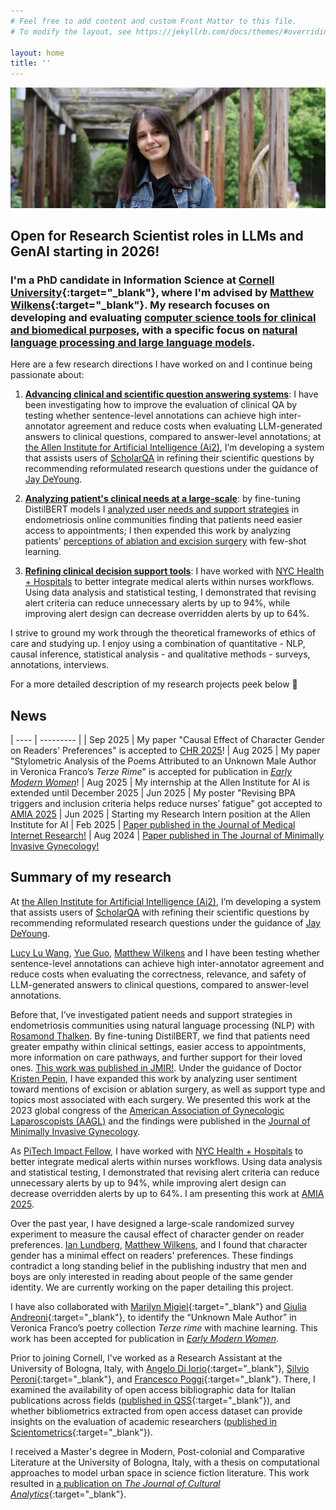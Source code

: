 ```yaml
---
# Feel free to add content and custom Front Matter to this file.
# To modify the layout, see https://jekyllrb.com/docs/themes/#overriding-theme-defaults

layout: home
title: ''
---
```


![A portrait of me at the Cornell Botanic Gardens](assets/IMG_1336_cropped.JPG)

## Open for Research Scientist roles in LLMs and GenAI starting in 2026!

### I'm a PhD candidate in Information Science at [Cornell University](http://infosci.cornell.edu/){:target="_blank"}, where I'm advised by [Matthew Wilkens](https://mattwilkens.com/){:target="_blank"}. My research focuses on developing and evaluating <u>computer science tools for clinical and biomedical purposes</u>, with a specific focus on <u>natural language processing and large language models</u>.

Here are a few research directions I have worked on and I continue being passionate about:

1. **<u>Advancing clinical and scientific question answering systems</u>**: I have been investigating how to improve the evaluation of clinical QA by testing whether sentence-level annotations can achieve high inter-annotator agreement and reduce costs when evaluating LLM-generated answers to clinical questions, compared to answer-level annotations; at [the Allen Institute for Artificial Intelligence (Ai2)](https://allenai.org/), I’m developing a system that assists users of [ScholarQA](https://scholarqa.allen.ai/) in refining their scientific questions by recommending reformulated research questions under the guidance of [Jay DeYoung](https://scholar.google.com/citations?user=f8aP6RMAAAAJ&hl=en).

2. **<u>Analyzing patient's clinical needs at a large-scale</u>**: by fine-tuning DistilBERT models I [analyzed user needs and support strategies](https://doi.org/10.1101/2024.02.27.24303445) in endometriosis online communities finding that patients need easier access to appointments; I then expended this work by analyzing patients' [perceptions of ablation and excision surgery](https://doi.org/10.1016/j.jmig.2024.08.001) with few-shot learning.

3. **<u>Refining clinical decision support tools</u>**: I have worked with [NYC Health + Hospitals](https://www.nychealthandhospitals.org/) to better integrate medical alerts within nurses workflows. Using data analysis and statistical testing, I demonstrated that revising alert criteria can reduce unnecessary alerts by up to 94%, while improving alert design can decrease overridden alerts by up to 64%.

I strive to ground my work through the theoretical frameworks of ethics of care and studying up. I enjoy using a combination of quantitative - NLP, causal inference, statistical analysis - and qualitative methods - surveys, annotations, interviews.

For a more detailed description of my research projects peek below 👀

## News

| ---- | --------- |
| Sep 2025 | My paper "Causal Effect of Character Gender on Readers' Preferences" is accepted to [CHR 2025](https://2025.computational-humanities-research.org/)!
| Aug 2025 | My paper "Stylometric Analysis of the Poems Attributed to an Unknown Male Author in Veronica Franco’s _Terze Rime_" is accepted for publication in [_Early Modern Women_](https://www.journals.uchicago.edu/toc/emw/current)!
| Aug 2025 | My internship at the Allen Institute for AI is extended until December 2025
| Jun 2025 | My poster "Revising BPA triggers and inclusion criteria helps reduce nurses’ fatigue" got accepted to [AMIA 2025](https://amia.org/education-events/amia-2025-annual-symposium)
| Jun 2025 | Starting my Research Intern position at the Allen Institute for AI 
| Feb 2025 | [Paper published in the Journal of Medical Internet Research!](https://doi.org/10.1101/2024.02.27.24303445)
| Aug 2024 | [Paper published in The Journal of Minimally Invasive Gynecology!](https://doi.org/10.1016/j.jmig.2024.08.001)

## Summary of my research
At [the Allen Institute for Artificial Intelligence (Ai2)](https://allenai.org/), I’m developing a system that assists users of [ScholarQA](https://scholarqa.allen.ai/) with refining their scientific questions by recommending reformulated research questions under the guidance of [Jay DeYoung](https://scholar.google.com/citations?user=f8aP6RMAAAAJ&hl=en).

[Lucy Lu Wang](https://www.llwang.net/), [Yue Guo](https://yueguo-50.github.io/), [Matthew Wilkens](https://mattwilkens.com/) and I have been testing whether sentence-level annotations can achieve high inter-annotator agreement and reduce costs when evaluating the correctness, relevance, and safety of LLM-generated answers to clinical questions, compared to answer-level annotations.

Before that, I’ve investigated patient needs and support strategies in endometriosis communities using natural language processing (NLP) with [Rosamond Thalken](https://rosamondthalken.com/). By fine-tuning DistilBERT, we find that patients need greater empathy within clinical settings, easier access to appointments, more information on care pathways, and further support for their loved ones. [This work was published in JMIR!](https://doi.org/10.1101/2024.02.27.24303445). Under the guidance of Doctor [Kristen Pepin](https://weillcornell.org/kristen-pepin-md-phd), I have expanded this work by analyzing user sentiment toward mentions of excision or ablation surgery, as well as support type and topics most associated with each surgery. We presented this work at the 2023 global congress of the [American Association of Gynecologic Laparoscopists (AAGL)](aagl.org) and the findings were published in the [Journal of Minimally Invasive Gynecology](https://doi.org/10.1016/j.jmig.2024.08.001).

As [PiTech Impact Fellow](https://www.pi.tech.cornell.edu/), I have worked with [NYC Health + Hospitals](https://www.nychealthandhospitals.org/) to better integrate medical alerts within nurses workflows. Using data analysis and statistical testing, I demonstrated that revising alert criteria can reduce unnecessary alerts by up to 94%, while improving alert design can decrease overridden alerts by up to 64%. I am presenting this work at [AMIA 2025](https://amia.org/education-events/amia-2025-annual-symposium).

Over the past year, I have designed a large-scale randomized survey experiment to measure the causal effect of character gender on reader preferences. [Ian Lundberg](https://www.ianlundberg.org/), [Matthew Wilkens](https://mattwilkens.com/), and I found that character gender has a minimal effect on readers' preferences. These findings contradict a long standing belief in the publishing industry that men and boys are only interested in reading about people of the same gender identity. We are currently working on the paper detailing this project.

I have also collaborated with [Marilyn Migiel](https://romancestudies.cornell.edu/marilyn-migiel){:target="_blank"} and [Giulia Andreoni](https://romancestudies.cornell.edu/giulia-andreoni){:target="_blank"}, to identify the “Unknown Male Author” in Veronica Franco’s poetry collection *Terze rime* with machine learning. This work has been accepted for publication in [_Early Modern Women_](https://www.journals.uchicago.edu/toc/emw/current).

Prior to joining Cornell, I've worked as a Research Assistant at the University of Bologna, Italy, with [Angelo Di Iorio](https://www.unibo.it/sitoweb/angelo.diiorio/en){:target="_blank"}, [Silvio Peroni](https://essepuntato.it/){:target="_blank"}, and [Francesco Poggi](http://personale.unimore.it/rubrica/dettaglio/fpoggi){:target="_blank"}. There, I examined the availability of open access bibliographic data for Italian publications across fields ([published in QSS](https://doi.org/10.1162/qss_a_00203){:target="_blank"}), and whether bibliometrics extracted from open access dataset can provide insights on the evaluation of academic researchers ([published in Scientometrics](https://doi.org/10.1007/s11192-022-04581-6){:target="_blank"}).

I received a Master's degree in Modern, Post-colonial and Comparative Literature at the University of Bologna, Italy, with a thesis on computational approaches to model urban space in science fiction literature. This work resulted in [a publication on _The Journal of Cultural Analytics_](https://doi.org/10.22148/001c.18120){:target="_blank"}.

<br/>